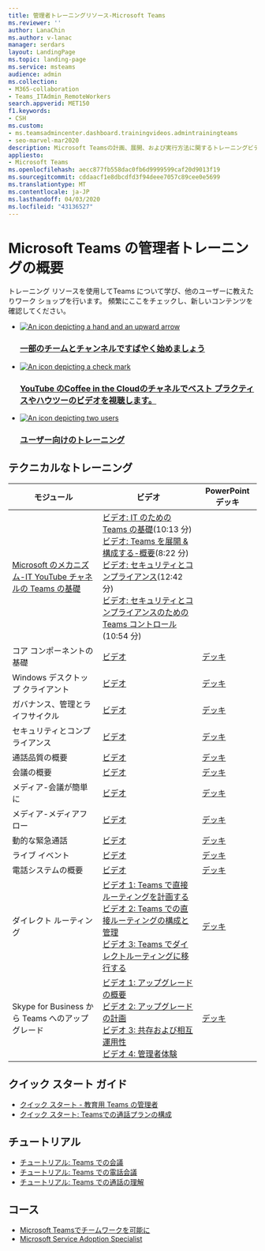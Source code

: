 ```yaml
---
title: 管理者トレーニングリソース-Microsoft Teams
ms.reviewer: ''
author: LanaChin
ms.author: v-lanac
manager: serdars
layout: LandingPage
ms.topic: landing-page
ms.service: msteams
audience: admin
ms.collection:
- M365-collaboration
- Teams_ITAdmin_RemoteWorkers
search.appverid: MET150
f1.keywords:
- CSH
ms.custom:
- ms.teamsadmincenter.dashboard.trainingvideos.admintrainingteams
- seo-marvel-mar2020
description: Microsoft Teamsの計画、展開、および実行方法に関するトレーニングビデオ、PowerPointデッキ、チュートリアル、およびその他の管理者向けリソース。
appliesto:
- Microsoft Teams
ms.openlocfilehash: aecc877fb558dac0fb6d9999599caf20d9013f19
ms.sourcegitcommit: cddaacf1e8dbcdfd3f94deee7057c89cee0e5699
ms.translationtype: MT
ms.contentlocale: ja-JP
ms.lasthandoff: 04/03/2020
ms.locfileid: "43136527"
---
```

# <a name="getting-started-with-admin-training-for-microsoft-teams"></a>Microsoft Teams の管理者トレーニングの概要


トレーニング リソースを使用してTeams について学び、他のユーザーに教えたりワーク ショップを行います。 頻繁にここをチェックし、新しいコンテンツを確認してください。 

<ul class="panelContent cardsFTitle">
    <li>
        <a href="https://docs.microsoft.com/MicrosoftTeams/get-started-with-teams-quick-start">
        <div class="cardSize">
            <div class="cardPadding">
                <div class="card">
                    <div class="cardImageOuter">
                        <div class="cardImage">
                            <img src="https://docs.microsoft.com/office/media/icons/get-started-blue.svg" alt="An icon depicting a hand and an upward arrow" />
                        </div>
                    </div>
                    <div class="cardText">
                        <h3>一部のチームとチャンネルですばやく始めましょう</h3>
                    </div>
                </div>
            </div>
        </div>
        </a>
    </li>
    <li>
        <a href="https://www.youtube.com/channel/UCs2IXBqperxWVe2ozrr3Gdg/videos">
        <div class="cardSize">
            <div class="cardPadding">
                <div class="card">
                    <div class="cardImageOuter">
                        <div class="cardImage">
                            <img src="https://docs.microsoft.com/office/media/icons/success.svg" alt="An icon depicting a check mark" />
                        </div>
                    </div>
                    <div class="cardText">
                        <h3>YouTube のCoffee in the Cloudのチャネルでベスト プラクティスやハウツーのビデオを視聴します。</h3>
                    </div>
                </div>
            </div>
        </div>
        </a>
    </li>
    <li>
        <a href="https://docs.microsoft.com/microsoftteams/enduser-training">
        <div class="cardSize">
            <div class="cardPadding">
                <div class="card">
                    <div class="cardImageOuter">
                        <div class="cardImage">
                            <img src="https://docs.microsoft.com/office/media/icons/users-people.svg" alt="An icon depicting two users" />
                        </div>
                    </div>
                    <div class="cardText">
                        <h3>ユーザー向けのトレーニング</h3>
                    </div>
                </div>
            </div>
        </div>
        </a>
    </li>
</ul>


<h2>テクニカルなトレーニング</h2>

| モジュール | ビデオ | PowerPoint デッキ  |
| ------------ | -------------------- | -------------------- |
| [Microsoft のメカニズム-IT YouTube チャネルの Teams の基礎](https://aka.ms/MicrosoftTeamsforIT) | [ビデオ: IT のための Teams の基礎](https://www.youtube.com/watch?v=MfDB7VenWuA&list=PLXtHYVsvn_b_JeDjgD5XdkyHTDXdYgPGn)(10:13 分)<br>[ビデオ: Teams を展開 & 構成する-概要](https://www.youtube.com/watch?v=o2mlsUubIO4&list=PLXtHYVsvn_b_JeDjgD5XdkyHTDXdYgPGn&index=2)(8:22 分)  <br>[ビデオ: セキュリティとコンプライアンス](https://youtu.be/91lHNKVVvQ4)(12:42 分)<br>[ビデオ: セキュリティとコンプライアンスのための Teams コントロール](https://www.youtube.com/watch?v=Km4T4hMM__k)(10:54 分)||
| コア コンポーネントの基礎 | [ビデオ](https://aka.ms/teams-foundations) | [デッキ](https://aka.ms/teams-foundations-deck) |
| Windows デスクトップ クライアント | [ビデオ](https://aka.ms/teams-clients) | [デッキ](https://aka.ms/teams-clients-deck) |
| ガバナンス、管理とライフサイクル | [ビデオ](https://aka.ms/teams-governance) | [デッキ](https://aka.ms/teams-governance-deck) |
| セキュリティとコンプライアンス | [ビデオ](https://aka.ms/teams-security-compliance) | [デッキ](https://aka.ms/teams-security-compliance-deck) |
| 通話品質の概要 | [ビデオ](https://aka.ms/teams-quality) | [デッキ](https://aka.ms/teams-quality-deck) |
| 会議の概要 | [ビデオ](https://aka.ms/teams-meetings-intro) | [デッキ](https://aka.ms/teams-meetings-intro-deck) |
| メディア-会議が簡単に|[ビデオ](https://aka.ms/media-in-teams)  | [デッキ](https://aka.ms/media-in-teams-deck)|
| メディア-メディアフロー | [ビデオ](https://aka.ms/teams-media-flows) | [デッキ](https://aka.ms/teams-media-flows-deck)  |
| 動的な緊急通話 | [ビデオ](https://aka.ms/teams-dec) |  [デッキ](https://aka.ms/teams-dec-deck) |
| ライブ イベント | [ビデオ](https://aka.ms/teams-live-events-session) | [デッキ](https://aka.ms/teams-live-events-deck) |
| 電話システムの概要 | [ビデオ](https://aka.ms/teams-phone-system) | [デッキ](https://aka.ms/teams-phone-system-deck) |
| ダイレクト ルーティング | [ビデオ 1: Teams で直接ルーティングを計画する](https://aka.ms/teams-dr-plan)<br>[ビデオ 2: Teams での直接ルーティングの構成と管理](https://aka.ms/teams-dr-config)<br>[ビデオ 3: Teams でダイレクトルーティングに移行する](https://aka.ms/teams-dr-migrate)  | [デッキ](https://aka.ms/teams-direct-routing-deck) |
| Skype for Business から Teams へのアップグレード | [ビデオ 1: アップグレードの概要](https://aka.ms/teams-upgrade-intro)</br>[ビデオ 2: アップグレードの計画](https://aka.ms/teams-upgrade-plan)</br>[ビデオ 3: 共存および相互運用性](https://aka.ms/teams-upgrade-coexistence-interop)</br>[ビデオ 4: 管理者体験](https://aka.ms/teams-upgrade-admin) | [デッキ](https://aka.ms/teams-upgrade-deck)|

<h2>クイック スタート ガイド</h2>

- [クイック スタート - 教育用 Teams の管理者](teams-quick-start-edu.yml)
- [クイック スタート: Teamsでの通話プランの構成](configuring-teams-calling-quickstartguide.md)

<h2>チュートリアル</h2>

- [チュートリアル: Teams での会議](tutorial-meetings-in-teams.yml)
- [チュートリアル: Teams での電話会議](tutorial-audio-conferencing.yml)
- [チュートリアル: Teams での通話の理解](tutorial-calling-in-teams.yml)

<h2>コース</h2>

- [Microsoft Teamsでチームワークを可能に](https://aka.ms/edx-cld267x-about)
- [Microsoft Service Adoption Specialist](https://aka.ms/AdoptionCert)
